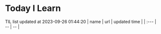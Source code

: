 # Today I Learn 
TIL list updated at 2023-09-26 01:44:20
| name | url | updated time |
| :--- | -- | -- |
